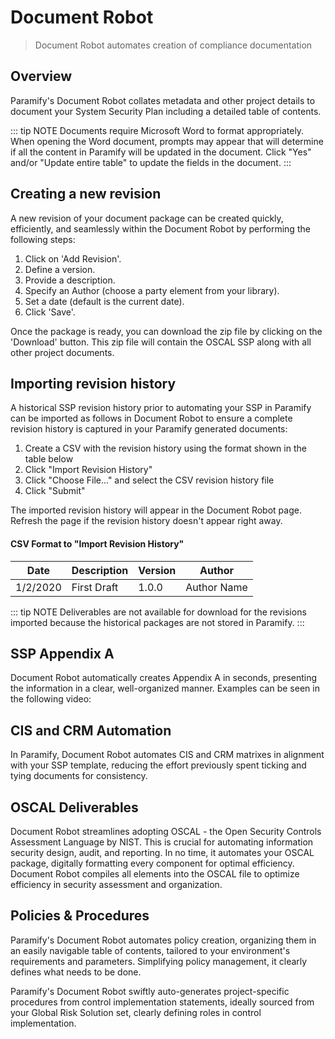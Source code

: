 # Document Robot
> Document Robot automates creation of compliance documentation

<YouTube src="https://www.youtube.com/embed/sw51DigmkK8?si=fPvmf0Oaza-Q7dc3"/>

## Overview
Paramify's Document Robot collates metadata and other project details to document your System Security Plan including a detailed table of contents.

::: tip NOTE
Documents require Microsoft Word to format appropriately. When opening the Word document, prompts may appear that will determine if all the content in Paramify will be updated in the document. Click "Yes" and/or "Update entire table" to update the fields in the document.
:::

## Creating a new revision
A new revision of your document package can be created quickly, efficiently, and seamlessly within the Document Robot by performing the following steps: 
1. Click on 'Add Revision'.
2. Define a version.
3. Provide a description.
4. Specify an Author (choose a party element from your library).
5. Set a date (default is the current date).
6. Click 'Save'.

Once the package is ready, you can download the zip file by clicking on the 'Download' button. This zip file will contain the OSCAL SSP along with all other project documents.

<YouTube src="https://www.youtube.com/embed/UkZqJWuZb7E?si=mAgjPDAC9O4p6S0s"/>

## Importing revision history
A historical SSP revision history prior to automating your SSP in Paramify can be imported as follows in Document Robot to ensure a complete revision history is captured in your Paramify generated documents:
1. Create a CSV with the revision history using the format shown in the table below
2. Click "Import Revision History"
3. Click "Choose File..." and select the CSV revision history file
4. Click "Submit"

The imported revision history will appear in the Document Robot page. Refresh the page if the revision history doesn't appear right away.

#### CSV Format to "Import Revision History"
| Date | Description | Version | Author |
| ---------- | ------------------------------ | ------ | ------------------------------ |
| 1/2/2020 | First Draft | 1.0.0 | Author Name |

::: tip NOTE
Deliverables are not available for download for the revisions imported because the historical packages are not stored in Paramify.
:::

## SSP Appendix A
Document Robot automatically creates Appendix A in seconds, presenting the information in a clear, well-organized manner. Examples can be seen in the following video:

<YouTube src="https://www.youtube.com/embed/DqGStLLD9x4?si=2oe0w9IsgJAcl_XJ"/>

## CIS and CRM Automation
In Paramify, Document Robot automates CIS and CRM matrixes in alignment with your SSP template, reducing the effort previously spent ticking and tying documents for consistency.

<YouTube src="https://www.youtube.com/embed/oCjK3UDwJ9Y?si=pBwKDTxpa44oCW7L"/>

## OSCAL Deliverables
Document Robot streamlines adopting OSCAL - the Open Security Controls Assessment Language by NIST.  This is crucial for automating information security design, audit, and reporting. In no time, it automates your OSCAL package, digitally formatting every component for optimal efficiency. Document Robot compiles all elements into the OSCAL file to optimize efficiency in security assessment and organization.

<YouTube src="https://www.youtube.com/embed/pbxCvKjnI8Q?si=19-W2GjzyesSpXz2"/>

## Policies & Procedures
Paramify's Document Robot automates policy creation, organizing them in an easily navigable table of contents, tailored to your environment's requirements and parameters. Simplifying policy management, it clearly defines what needs to be done.

<YouTube src="https://www.youtube.com/embed/9qEA8Oa_488?si=OqePMg7p5TJxI9Ja"/>

Paramify's Document Robot swiftly auto-generates project-specific procedures from control implementation statements, ideally sourced from your Global Risk Solution set, clearly defining roles in control implementation.

<YouTube src="https://www.youtube.com/embed/Lm-q-LzUWIw?si=IRaP82AuCw5N1h2x"/>
